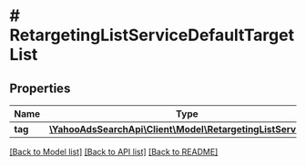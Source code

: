# # RetargetingListServiceDefaultTargetList

## Properties

Name | Type | Description | Notes
------------ | ------------- | ------------- | -------------
**tag** | [**\YahooAdsSearchApi\Client\Model\RetargetingListServiceTag**](RetargetingListServiceTag.md) |  | [optional] 

[[Back to Model list]](../../README.md#documentation-for-models) [[Back to API list]](../../README.md#documentation-for-api-endpoints) [[Back to README]](../../README.md)


